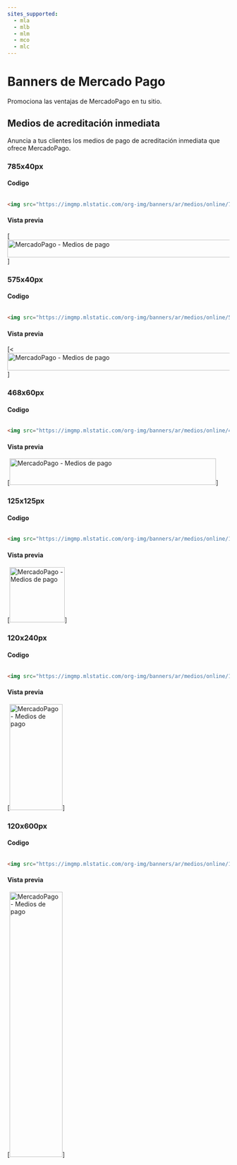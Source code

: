 ```yaml
---
sites_supported:
  - mla
  - mlb
  - mlm
  - mco
  - mlc
---
```


# Banners de Mercado Pago

Promociona las ventajas de MercadoPago en tu sitio.

## Medios de acreditación inmediata

Anuncia a tus clientes los medios de pago de acreditación inmediata que ofrece MercadoPago.

### 785x40px

#### Codigo

```html

<img src="https://imgmp.mlstatic.com/org-img/banners/ar/medios/online/785X40.jpg" title="MercadoPago - Medios de pago" alt="MercadoPago - Medios de pago" width="785" height="40"/>

```

#### Vista previa

[<img src="https://imgmp.mlstatic.com/org-img/banners/ar/medios/online/785X40.jpg" alt="MercadoPago - Medios de pago" width="785" height="40"/>]

### 575x40px

#### Codigo

```html

<img src="https://imgmp.mlstatic.com/org-img/banners/ar/medios/online/575X40.jpg" title="MercadoPago - Medios de pago" alt="MercadoPago - Medios de pago" width="575" height="40"/>

```

#### Vista previa

[<<img src="https://imgmp.mlstatic.com/org-img/banners/ar/medios/online/575X40.jpg" alt="MercadoPago - Medios de pago" width="575" height="40"/>]

### 468x60px

#### Codigo

```html

<img src="https://imgmp.mlstatic.com/org-img/banners/ar/medios/online/468X60.jpg" title="MercadoPago - Medios de pago" alt="MercadoPago - Medios de pago" width="468" height="60"/>

```

#### Vista previa

[<img src="https://imgmp.mlstatic.com/org-img/banners/ar/medios/online/468X60.jpg" alt="MercadoPago - Medios de pago" width="468" height="60"/>]

### 125x125px

#### Codigo

```html

<img src="https://imgmp.mlstatic.com/org-img/banners/ar/medios/online/125X125.jpg" title="MercadoPago - Medios de pago" alt="MercadoPago - Medios de pago" width="125" height="125"/>

```

#### Vista previa

[<img src="https://imgmp.mlstatic.com/org-img/banners/ar/medios/online/125X125.jpg" alt="MercadoPago - Medios de pago" width="125" height="125"/>]


### 120x240px

#### Codigo

```html

<img src="https://imgmp.mlstatic.com/org-img/banners/ar/medios/online/120X240.jpg" title="MercadoPago - Medios de pago" alt="MercadoPago - Medios de pago" width="120" height="240"/>

```

#### Vista previa

[<img src="https://imgmp.mlstatic.com/org-img/banners/ar/medios/online/120X240.jpg" alt="MercadoPago - Medios de pago" width="120" height="240"/>]

### 120x600px

#### Codigo

```html

<img src="https://imgmp.mlstatic.com/org-img/banners/ar/medios/online/120X600.jpg" title="MercadoPago - Medios de pago" alt="MercadoPago - Medios de pago" width="120" height="600"/>

```

#### Vista previa

[<img src="https://imgmp.mlstatic.com/org-img/banners/ar/medios/online/120X600.jpg" alt="MercadoPago - Medios de pago" width="120" height="600"/>]
